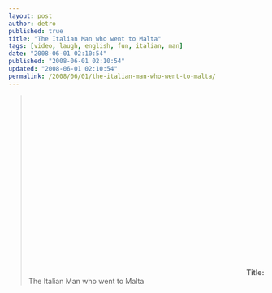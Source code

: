 ```yaml
---
layout: post
author: detro
published: true
title: "The Italian Man who went to Malta"
tags: [video, laugh, english, fun, italian, man]
date: "2008-06-01 02:10:54"
published: "2008-06-01 02:10:54"
updated: "2008-06-01 02:10:54"
permalink: /2008/06/01/the-italian-man-who-went-to-malta/
---
```


<blockquote><object width="425" height="355"><param name="movie" value="http://www.youtube.com/v/m1TnzCiUSI0&hl=en"></param><param name="wmode" value="transparent"></param><embed src="http://www.youtube.com/v/m1TnzCiUSI0&hl=en" type="application/x-shockwave-flash" wmode="transparent" width="425" height="355"></embed></object>
<strong>Title:</strong> The Italian Man who went to Malta
</blockquote>


